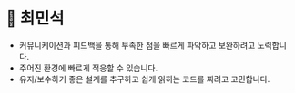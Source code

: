 # 🌱 최민석


- 커뮤니케이션과 피드백을 통해 부족한 점을 빠르게 파악하고 보완하려고 노력합니다. 
- 주어진 환경에 빠르게 적응할 수 있습니다. 
- 유지/보수하기 좋은 설계를 추구하고 쉽게 읽히는 코드를 짜려고 고민합니다.

<!--
**choizz156/choizz156** is a ✨ _special_ ✨ repository because its `README.md` (this file) appears on your GitHub profile.

Here are some ideas to get you started:

- 🔭 I’m currently working on ...
- 🌱 I’m currently learning ...
- 👯 I’m looking to collaborate on ...
- 🤔 I’m looking for help with ...
- 💬 Ask me about ...
- 📫 How to reach me: ...
- 😄 Pronouns: ...
- ⚡ Fun fact: ...
-->
